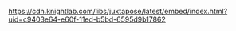 https://cdn.knightlab.com/libs/juxtapose/latest/embed/index.html?uid=c9403e64-e60f-11ed-b5bd-6595d9b17862
